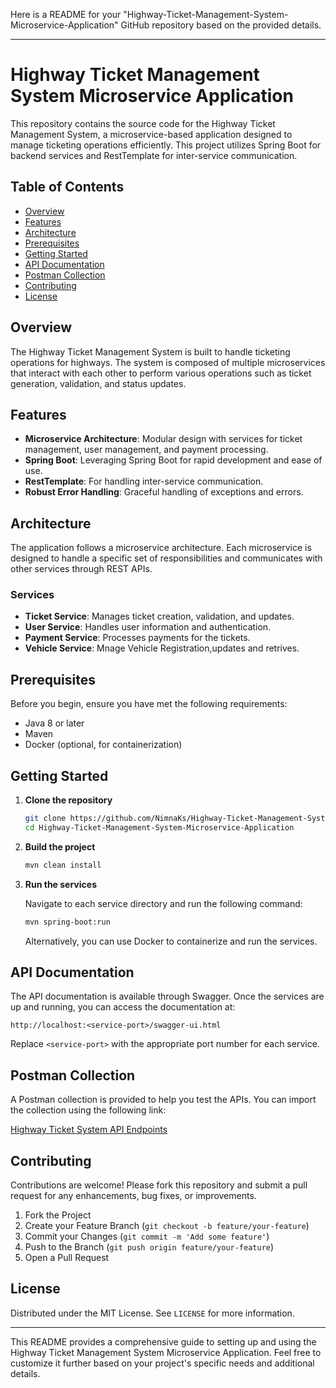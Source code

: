 Here is a README for your "Highway-Ticket-Management-System-Microservice-Application" GitHub repository based on the provided details.

---

# Highway Ticket Management System Microservice Application

This repository contains the source code for the Highway Ticket Management System, a microservice-based application designed to manage ticketing operations efficiently. This project utilizes Spring Boot for backend services and RestTemplate for inter-service communication.

## Table of Contents
- [Overview](#overview)
- [Features](#features)
- [Architecture](#architecture)
- [Prerequisites](#prerequisites)
- [Getting Started](#getting-started)
- [API Documentation](#api-documentation)
- [Postman Collection](#postman-collection)
- [Contributing](#contributing)
- [License](#license)

## Overview

The Highway Ticket Management System is built to handle ticketing operations for highways. The system is composed of multiple microservices that interact with each other to perform various operations such as ticket generation, validation, and status updates.

## Features

- **Microservice Architecture**: Modular design with services for ticket management, user management, and payment processing.
- **Spring Boot**: Leveraging Spring Boot for rapid development and ease of use.
- **RestTemplate**: For handling inter-service communication.
- **Robust Error Handling**: Graceful handling of exceptions and errors.

## Architecture

The application follows a microservice architecture. Each microservice is designed to handle a specific set of responsibilities and communicates with other services through REST APIs.

### Services

- **Ticket Service**: Manages ticket creation, validation, and updates.
- **User Service**: Handles user information and authentication.
- **Payment Service**: Processes payments for the tickets.
- **Vehicle Service**: Mnage Vehicle Registration,updates and retrives.

## Prerequisites

Before you begin, ensure you have met the following requirements:

- Java 8 or later
- Maven
- Docker (optional, for containerization)

## Getting Started

1. **Clone the repository**

   ```sh
   git clone https://github.com/NimnaKs/Highway-Ticket-Management-System-Microservice-Application.git
   cd Highway-Ticket-Management-System-Microservice-Application
   ```

2. **Build the project**

   ```sh
   mvn clean install
   ```

3. **Run the services**

   Navigate to each service directory and run the following command:

   ```sh
   mvn spring-boot:run
   ```

   Alternatively, you can use Docker to containerize and run the services.

## API Documentation

The API documentation is available through Swagger. Once the services are up and running, you can access the documentation at:

```
http://localhost:<service-port>/swagger-ui.html
```

Replace `<service-port>` with the appropriate port number for each service.

## Postman Collection

A Postman collection is provided to help you test the APIs. You can import the collection using the following link:

[Highway Ticket System API Endpoints](https://www.postman.com/avionics-astronaut-49946802/workspace/highway-ticket-system-api-end-points/collection/30946779-65adabd0-1e83-481d-8891-239f3fbf66a1?action=share&creator=30946779)

## Contributing

Contributions are welcome! Please fork this repository and submit a pull request for any enhancements, bug fixes, or improvements.

1. Fork the Project
2. Create your Feature Branch (`git checkout -b feature/your-feature`)
3. Commit your Changes (`git commit -m 'Add some feature'`)
4. Push to the Branch (`git push origin feature/your-feature`)
5. Open a Pull Request

## License

Distributed under the MIT License. See `LICENSE` for more information.

---

This README provides a comprehensive guide to setting up and using the Highway Ticket Management System Microservice Application. Feel free to customize it further based on your project's specific needs and additional details.
